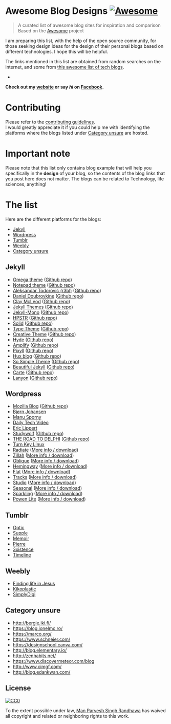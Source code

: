 # Awesome Blog Designs [![Awesome](https://cdn.rawgit.com/sindresorhus/awesome/d7305f38d29fed78fa85652e3a63e154dd8e8829/media/badge.svg)](https://github.com/sindresorhus/awesome)
> A curated list of awesome blog sites for inspiration and comparison
> Based on the [Awesome](https://github.com/sindresorhus/awesome) project

I am preparing this list, with the help of the open source community, for those seeking design ideas for the design of their personal blogs based on different technologies. I hope this will be helpful.

The links mentioned in this list are obtained from random searches on the internet, and some from [this awesome list of tech blogs](https://github.com/kilimchoi/engineering-blogs).

-

**Check out my [website](http://manparvesh.github.io/) or say *hi* on [Facebook](https://www.facebook.com/manparvesh).**

# Contributing
Please refer to the [contributing guidelines](https://github.com/manparvesh/AwesomeBlogDesigns/blob/master/CONTRIBUTING.md).  
I would greatly appreciate it if you could help me with identifying the platforms where the blogs listed under [Category unsure](#unsure) are hosted.

# Important note
Please note that this list only contains blog example that will help you specifically in the **design** of your blog, so the contents of the blog links that you post here does not matter. The blogs can be related to Technology, life sciences, anything!

# The list
Here are the different platforms for the blogs:
- [Jekyll](#jekyll)
- [Wordpress](#wordpress)
- [Tumblr](#tumblr)
- [Weebly](#weebly)
- [Category unsure](#category-unsure)

## Jekyll
- [Omega theme](http://hmfaysal.me/hmfaysal-omega-theme/) ([Github repo](https://github.com/hmfaysal/hmfaysal-omega-theme))
- [Notepad theme](http://hmfaysal.me/Notepad/) ([Github repo](https://github.com/hmfaysal/Notepad))
- [Aleksandar Todorović (r3bl)](https://blog.r3bl.me/) ([Github repo](https://github.com/r3bl/r3bl.github.io))
- [Daniel Doubrovkine](http://code.dblock.org/) ([Github repo](https://github.com/dblock/code.dblock.org))
- [Clay McLeod](http://blog.claymcleod.io/) ([Github repo](https://github.com/claymcleod/claymcleod.github.io))
- [Jekyll Themes](http://jekyllthemes.org/) ([Github repo](https://github.com/mattvh/jekyllthemes))
- [Jekyll-Mono](http://akshayagarwal.me/Jekyll-Mono/) ([Github repo](https://github.com/AkshayAgarwal007/Jekyll-Mono))
- [HPSTR](https://mmistakes.github.io/hpstr-jekyll-theme/) ([Github repo](https://github.com/mmistakes/hpstr-jekyll-theme))
- [Solid](http://ojs.xyz/solid-jekyll/blog/) ([Github repo](https://github.com/st4ple/solid-jekyll))
- [Type Theme](https://rohanchandra.github.io/type-theme/) ([Github repo](https://github.com/rohanchandra/type-theme))
- [Creative Theme](https://volny.github.io/creative-theme-jekyll/) ([Github repo](https://github.com/volny/creative-theme-jekyll))
- [Hyde](http://hyde.getpoole.com/) ([Github repo](https://github.com/poole/hyde))
- [Amplify](https://ageitgey.github.io/amplify/) ([Github repo](https://github.com/ageitgey/amplify))
- [Pixyll](http://pixyll.com/) ([Github repo](https://github.com/johnotander/pixyll))
- [Hux blog](http://huangxuan.me/) ([Github repo](https://github.com/Huxpro/huxpro.github.io))
- [So Simple Theme](https://mmistakes.github.io/so-simple-theme/) ([Github repo](https://github.com/mmistakes/so-simple-theme))
- [Beautiful Jekyll](http://deanattali.com/) ([Github repo](https://github.com/daattali/beautiful-jekyll))
- [Carte](http://wiredcraft.com/carte/) ([Github repo](https://github.com/Wiredcraft/carte))
- [Lanyon](https://github.com/poole/lanyon) ([Github repo](http://lanyon.getpoole.com/about))

## Wordpress
- [Mozilla Blog](https://blog.mozilla.org/) ([Github repo](https://github.com/mozilla/One-Mozilla-blog/))
- [Bjørn Johansen](https://bjornjohansen.no/) 
- [Manu Sporny](http://manu.sporny.org/) 
- [Daily Tech Video](http://dailytechvideo.com/) 
- [Eric Lippert](https://ericlippert.com/)
- [Studywolf](https://studywolf.wordpress.com/) ([Github repo](https://github.com/studywolf/blog))
- [THE ROAD TO DELPHI](https://theroadtodelphi.com/) ([Github repo](https://github.com/RRUZ/blog))
- [Turn Key Linux](http://www.turnkeylinux.org/wordpress) 
- [Radiate](http://demo.themegrill.com/radiate/) ([More info / download](http://themegrill.com/themes/radiate/))
- [Zillah](http://themeisle.com/demo/?theme=Zillah) ([More info / download](http://themeisle.com/themes/zillah/))
- [Oblique](http://themeisle.com/demo/?theme=Oblique) ([More info / download](http://themeisle.com/themes/oblique/))
- [Hemingway](http://andersnoren.se/themes/hemingway/) ([More info / download](http://www.andersnoren.se/teman/hemingway-wordpress-theme/))
- [Flat](http://themeisle.com/demo/?theme=Flat) ([More info / download](http://themeisle.com/themes/flat/))
- [Tracks](https://www.competethemes.com/tracks-live-demo/) ([More info / download](https://www.competethemes.com/tracks/))
- [Studio](http://catchthemes.com/demo/studio/) ([More info / download](http://catchthemes.com/themes/studio/))
- [Seasonal](http://demo.shapedpixels.com/seasonal/) ([More info / download](http://www.shapedpixels.com/free-wordpress-themes/seasonal))
- [Sparkling](https://colorlib.com/sparkling/) ([More info / download](https://colorlib.com/wp/themes/sparkling/))
- [Powen Lite](http://supernovathemes.com/powen/) ([More info / download](http://supernovathemes.com/powen-theme/))

## Tumblr
- [Optic](http://wildemedia-optic.tumblr.com/)
- [Supple](http://pixelmoxie-supple.tumblr.com/)
- [Memoir](http://memoirtheme.tumblr.com/)
- [Pierre](http://mikedidthis-pierre.tumblr.com/)
- [3xistence](http://3xistence.tumblr.com/)
- [Timeline](http://timeline-theme.tumblr.com/)

## Weebly
- [Finding life in Jesus](http://www.inardchurch.org/blog)
- [Kikoplastic](http://www.kikoplastic.com/blog)
- [SimplyDigi](http://www.simplydigi.com/blog)

## Category unsure
- http://bergie.iki.fi/
- https://blog.ionelmc.ro/
- https://marco.org/
- https://www.schneier.com/
- https://designschool.canva.com/
- http://blog.elementary.io/
- http://zenhabits.net/
- https://www.discovermeteor.com/blog
- http://www.cimgf.com/
- http://blog.edankwan.com/

## License

[![CC0](https://i.creativecommons.org/p/zero/1.0/88x31.png)](https://creativecommons.org/publicdomain/zero/1.0/)

To the extent possible under law, [Man Parvesh Singh Randhawa](http://manparvesh.github.io) has waived all copyright and related or neighboring rights to this work.